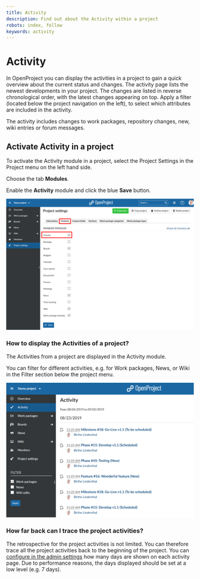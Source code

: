 ```yaml
---
title: Activity
description: Find out about the Activity within a project
robots: index, follow
keywords: activity
---
```


# Activity

In OpenProject you can display the activities in a project to gain a quick overview about the current status and changes. The activity page lists the newest developments in your project. The changes are listed in reverse chronological order, with the latest changes appearing on top. Apply a filter (located below the project navigation on the left), to select which attributes are included in the activity.

The activity includes changes to work packages, repository changes, new, wiki entries or forum messages.

## Activate Activity in a project

To activate the Activity module in a project, select the Project Settings in the Project menu on the left hand side.

Choose the tab **Modules**.

Enable the **Activity** module and click the blue **Save** button.

![project-settings-modules](project-settings-modules.png)

### How to display the Activities of a project?

The Activities from a project are displayed in the Activity module.

You can filter for different activities, e.g. for Work packages, News, or Wiki in the Filter section below the project menu.

![Activity](1567416672913.png)

### How far back can I trace the project activities?

The retrospective for the project activities is not limited. You can  therefore trace all the project activities back to the beginning of the  project.
You can [configure in the admin settings](./admin-guide/)  how many days are shown on each activity page. Due to performance  reasons, the days displayed should be set at a low level (e.g. 7 days).

